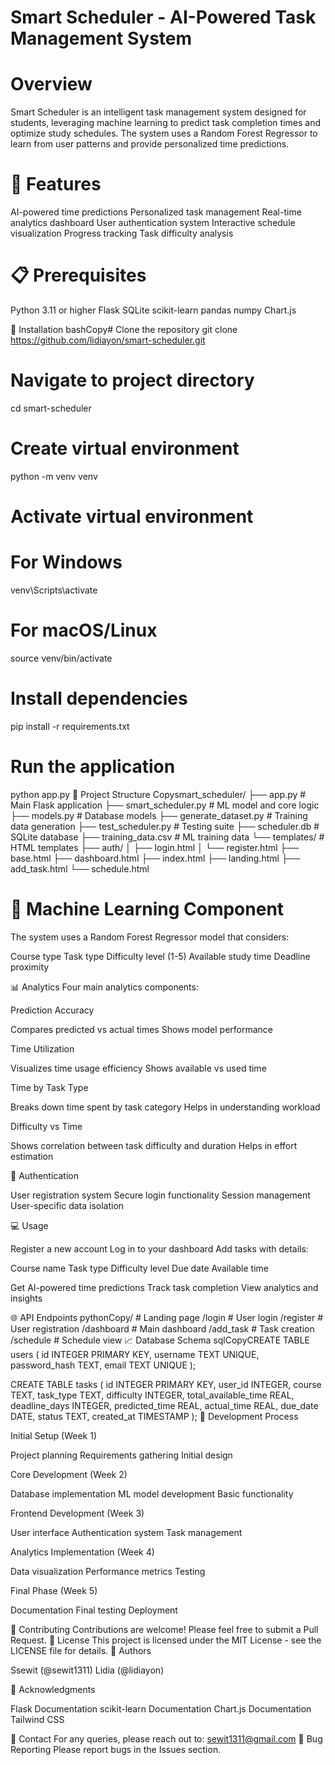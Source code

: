 # Smart Scheduler - AI-Powered Task Management System


# Overview


Smart Scheduler is an intelligent task management system designed for students, leveraging machine learning to predict task completion times and optimize study schedules. The system uses a Random Forest Regressor to learn from user patterns and provide personalized time predictions.
# 🚀  Features

AI-powered time predictions
Personalized task management
Real-time analytics dashboard
User authentication system
Interactive schedule visualization
Progress tracking
Task difficulty analysis

# 📋 Prerequisites

Python 3.11 or higher
Flask
SQLite
scikit-learn
pandas
numpy
Chart.js

🔧 Installation
bashCopy# Clone the repository
git clone https://github.com/lidiayon/smart-scheduler.git

# Navigate to project directory
cd smart-scheduler

# Create virtual environment
python -m venv venv

# Activate virtual environment
# For Windows
venv\Scripts\activate
# For macOS/Linux
source venv/bin/activate

# Install dependencies
pip install -r requirements.txt

# Run the application
python app.py
📁 Project Structure
Copysmart_scheduler/
├── app.py                 # Main Flask application
├── smart_scheduler.py     # ML model and core logic
├── models.py             # Database models
├── generate_dataset.py   # Training data generation
├── test_scheduler.py     # Testing suite
├── scheduler.db         # SQLite database
├── training_data.csv    # ML training data
└── templates/          # HTML templates
    ├── auth/
    │   ├── login.html
    │   └── register.html
    ├── base.html
    ├── dashboard.html
    ├── index.html
    ├── landing.html
    ├── add_task.html
    └── schedule.html
# 🤖 Machine Learning Component
The system uses a Random Forest Regressor model that considers:

Course type
Task type
Difficulty level (1-5)
Available study time
Deadline proximity

📊 Analytics
Four main analytics components:

Prediction Accuracy

Compares predicted vs actual times
Shows model performance


Time Utilization

Visualizes time usage efficiency
Shows available vs used time


Time by Task Type

Breaks down time spent by task category
Helps in understanding workload


Difficulty vs Time

Shows correlation between task difficulty and duration
Helps in effort estimation



🔐 Authentication

User registration system
Secure login functionality
Session management
User-specific data isolation

💻 Usage

Register a new account
Log in to your dashboard
Add tasks with details:

Course name
Task type
Difficulty level
Due date
Available time


Get AI-powered time predictions
Track task completion
View analytics and insights

🌐 API Endpoints
pythonCopy/           # Landing page
/login      # User login
/register   # User registration
/dashboard  # Main dashboard
/add_task   # Task creation
/schedule   # Schedule view
📈 Database Schema
sqlCopyCREATE TABLE users (
    id INTEGER PRIMARY KEY,
    username TEXT UNIQUE,
    password_hash TEXT,
    email TEXT UNIQUE
);

CREATE TABLE tasks (
    id INTEGER PRIMARY KEY,
    user_id INTEGER,
    course TEXT,
    task_type TEXT,
    difficulty INTEGER,
    total_available_time REAL,
    deadline_days INTEGER,
    predicted_time REAL,
    actual_time REAL,
    due_date DATE,
    status TEXT,
    created_at TIMESTAMP
);
🔄 Development Process

Initial Setup (Week 1)

Project planning
Requirements gathering
Initial design


Core Development (Week 2)

Database implementation
ML model development
Basic functionality


Frontend Development (Week 3)

User interface
Authentication system
Task management


Analytics Implementation (Week 4)

Data visualization
Performance metrics
Testing


Final Phase (Week 5)

Documentation
Final testing
Deployment



🤝 Contributing
Contributions are welcome! Please feel free to submit a Pull Request.
📝 License
This project is licensed under the MIT License - see the LICENSE file for details.
👥 Authors

Ssewit (@sewit1311)
Lidia (@lidiayon)

🙏 Acknowledgments

Flask Documentation
scikit-learn Documentation
Chart.js Documentation
Tailwind CSS

📧 Contact
For any queries, please reach out to: sewit1311@gmail.com
🐛 Bug Reporting
Please report bugs in the Issues section.
